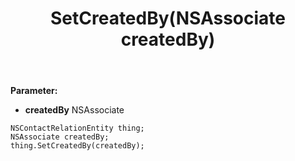 ﻿---
uid: crmscript_ref_NSContactRelationEntity_SetCreatedBy
title: SetCreatedBy(NSAssociate createdBy)
intellisense: NSContactRelationEntity.SetCreatedBy
keywords: NSContactRelationEntity, GetCreatedBy
so.topic: reference
---



**Parameter:** 
 - **createdBy** NSAssociate

```crmscript
NSContactRelationEntity thing;
NSAssociate createdBy;
thing.SetCreatedBy(createdBy);
```

